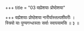 +++
title = "03 वह्येशयाः प्रोष्ठेशया"

+++
वह्येशयाः प्रोष्ठेशया नारीर्यास्तल्पशीवरीः ।  
स्त्रियो याः पुण्यगन्धास्ताः सर्वाः स्वापयामसि ॥ ३ ॥